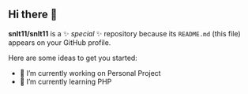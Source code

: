 ## Hi there 👋

**snlt11/snlt11** is a ✨ _special_ ✨ repository because its `README.md` (this file) appears on your GitHub profile.

Here are some ideas to get you started:

- 🔭 I’m currently working on Personal Project
- 🌱 I’m currently learning PHP

